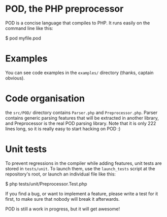 # POD, the PHP preprocessor

POD is a concise language that compiles to PHP. It runs easily on the command line like this:

  $ pod myfile.pod

# Examples

  You can see code examples in the `examples/` directory (thanks, captain obvious).

# Code organisation

the `src/POD/` directory contains `Parser.php` and `Preprocessor.php`. Parser contains generic parsing features that will be extracted in another library, and Preprocessor is the real POD parsing library. Note that it is only 222 lines long, so it is really easy to start hacking on POD :)

# Unit tests

To prevent regressions in the compiler while adding features, unit tests are stored in `tests/unit`. To launch them, use the `launch_tests` script at the repository's root, or launch an individual file like this:

  $ php tests/unit/Preprocessor.Test.php

If you find a bug, or want to implement a feature, please write a test for it first, to make sure that nobody will break it afterwards.

POD is still a work in progress, but it will get awesome!
